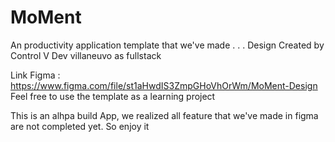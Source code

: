 # MoMent
An productivity application template that we've made
.
.
.
Design Created by Control V Dev 
villaneuvo as fullstack 

Link Figma : https://www.figma.com/file/st1aHwdIS3ZmpGHoVhOrWm/MoMent-Design
Feel free to use the template as a learning project 

This is an alhpa build App, we realized all feature that we've made in figma are not completed yet. So enjoy it
